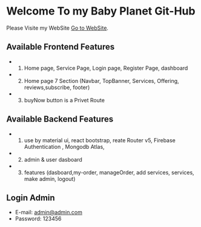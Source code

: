 # Welcome To my Baby Planet Git-Hub 

Please Visite my WebSite [Go to WebSite](https://baby-planet-b61e0.web.app/).

## Available Frontend Features
- 1. Home page, Service Page, Login page, Register Page, dashboard
- 2. Home page 7 Section (Navbar, TopBanner, Services, Offering, reviews,subscribe, footer)
- 3. buyNow button is a Privet Route 

## Available Backend Features
- 1. use by material ui, react bootstrap, reate Router v5, Firebase Authentication , Mongodb Atlas,
- 2. admin & user dasboard 
- 3. features (dasboard,my-order, manageOrder, add services, services, make admin, logout)

## Login Admin 
- E-mail: admin@admin.com
- Password: 123456
